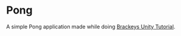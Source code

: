 # Pong

A simple Pong application made while doing [Brackeys Unity Tutorial][1].

[1]: https://www.youtube.com/playlist?list=PLPV2KyIb3jR4_IYZY2V0G3IUYcx1zZkJe
